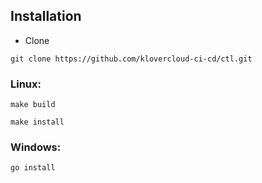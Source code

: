 ## Installation

- Clone
```couchbasequery
git clone https://github.com/klovercloud-ci-cd/ctl.git
```
### Linux:
```couchbasequery
make build
```
```couchbasequery
make install
```
### Windows:
```couchbasequery
go install
```
